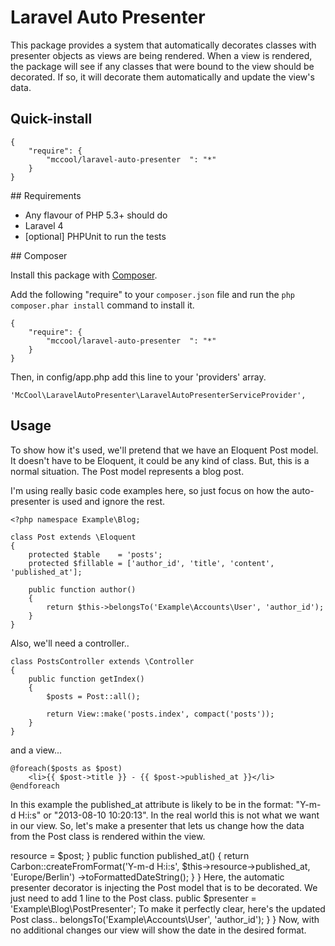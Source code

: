 # Laravel Auto Presenter

This package provides a system that automatically decorates classes with presenter objects as views are being rendered. When a view is rendered, the package will see if any classes that were bound to the view should be decorated. If so, it will decorate them automatically and update the view's data.

## Quick-install

    {
        "require": {
            "mccool/laravel-auto-presenter  ": "*"
        }
    }

<a name="requirements"/>
## Requirements

- Any flavour of PHP 5.3+ should do
- Laravel 4
- [optional] PHPUnit to run the tests

<a name="install-composer"/>
## Composer

Install this package with [Composer](http://getcomposer.org/).

Add the following "require" to your `composer.json` file and run the `php composer.phar install` command to install it.

    {
        "require": {
            "mccool/laravel-auto-presenter  ": "*"
        }
    }

Then, in config/app.php add this line to your 'providers' array.

    'McCool\LaravelAutoPresenter\LaravelAutoPresenterServiceProvider',

## Usage

To show how it's used, we'll pretend that we have an Eloquent Post model. It doesn't have to be Eloquent, it could be any kind of class. But, this is a normal situation. The Post model represents a blog post.

I'm using really basic code examples here, so just focus on how the auto-presenter is used and ignore the rest.

    <?php namespace Example\Blog;

    class Post extends \Eloquent
    {
        protected $table    = 'posts';
        protected $fillable = ['author_id', 'title', 'content', 'published_at'];

        public function author()
        {
            return $this->belongsTo('Example\Accounts\User', 'author_id');
        }
    }

Also, we'll need a controller..

    class PostsController extends \Controller
    {
        public function getIndex()
        {
            $posts = Post::all();

            return View::make('posts.index', compact('posts'));
        }
    }

and a view...

    @foreach($posts as $post)
        <li>{{ $post->title }} - {{ $post->published_at }}</li>
    @endforeach

In this example the published_at attribute is likely to be in the format: "Y-m-d H:i:s" or "2013-08-10 10:20:13". In the real world this is not what we want in our view. So, let's make a presenter that lets us change how the data from the Post class is rendered within the view.

<?php namespace Example\Blog;

use McCool\LaravelAutoPresenter\BasePresenter;

    class PostPresenter extends BasePresenter
    {
        public function __construct(Post $post)
        {
            $this->resource = $post;
        }

        public function published_at()
        {
            return Carbon::createFromFormat('Y-m-d H:i:s', $this->resource->published_at, 'Europe/Berlin')
                         ->toFormattedDateString();
        }
    }

Here, the automatic presenter decorator is injecting the Post model that is to be decorated. We just need to add 1 line to the Post class.

    public $presenter = 'Example\Blog\PostPresenter';

To make it perfectly clear, here's the updated Post class..

    <?php namespace Example\Blog;

    class Post extends \Eloquent
    {
        protected $table    = 'posts';
        protected $fillable = ['author_id', 'title', 'content', 'published_at'];
        public $presenter = 'Example\Blog\PostPresenter';

        public function author()
        {
            return $this->belongsTo('Example\Accounts\User', 'author_id');
        }
    }

Now, with no additional changes our view will show the date in the desired format.
